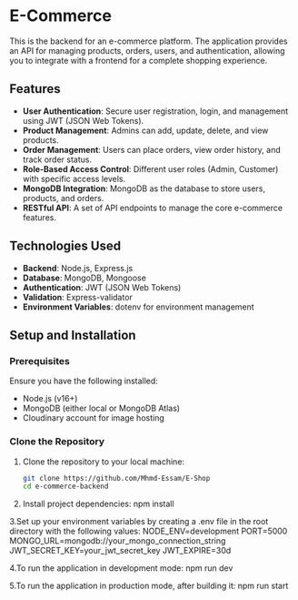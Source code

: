 # E-Commerce 

This is the backend for an e-commerce platform. The application provides an API for managing products, orders, users, and authentication, allowing you to integrate with a frontend for a complete shopping experience.

## Features

- **User Authentication**: Secure user registration, login, and management using JWT (JSON Web Tokens).
- **Product Management**: Admins can add, update, delete, and view products.
- **Order Management**: Users can place orders, view order history, and track order status.
- **Role-Based Access Control**: Different user roles (Admin, Customer) with specific access levels.
- **MongoDB Integration**: MongoDB as the database to store users, products, and orders.
- **RESTful API**: A set of API endpoints to manage the core e-commerce features.

## Technologies Used

- **Backend**: Node.js, Express.js
- **Database**: MongoDB, Mongoose
- **Authentication**: JWT (JSON Web Tokens)
- **Validation**: Express-validator
- **Environment Variables**: dotenv for environment management

## Setup and Installation

### Prerequisites

Ensure you have the following installed:

- Node.js (v16+)
- MongoDB (either local or MongoDB Atlas)
- Cloudinary account for image hosting

### Clone the Repository

1. Clone the repository to your local machine:

   ```bash
   git clone https://github.com/Mhmd-Essam/E-Shop
   cd e-commerce-backend

2. Install project dependencies:
   npm install

3.Set up your environment variables by creating a .env file in the root directory with the following values:
  NODE_ENV=development
  PORT=5000
  MONGO_URL=mongodb://your_mongo_connection_string
  JWT_SECRET_KEY=your_jwt_secret_key
  JWT_EXPIRE=30d



4.To run the application in development mode:
   npm run dev

5.To run the application in production mode, after building it:
   npm run start


